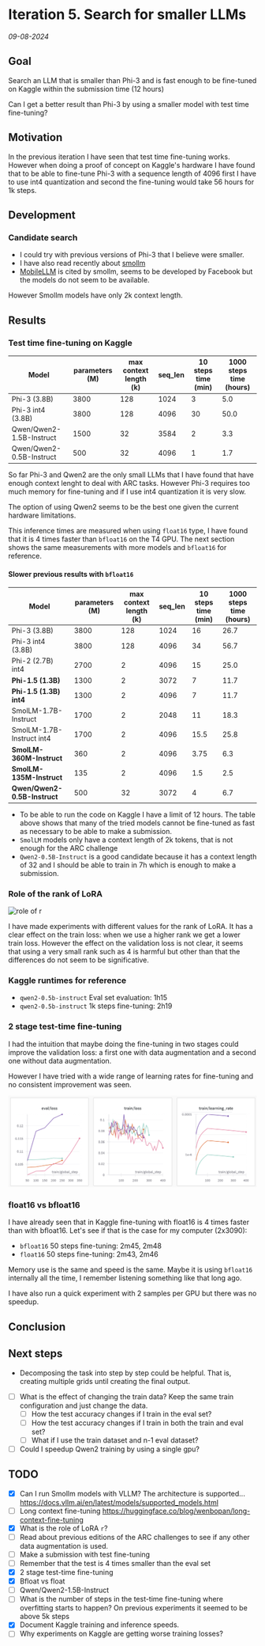 # Iteration 5. Search for smaller LLMs

_09-08-2024_

<!---
The work is done using short iterations. Each iteration needs to have a very
clear goal. This allows to gain greater knowledge of the problem on each iteration.
--->

## Goal

Search an LLM that is smaller than Phi-3 and is fast enough to be fine-tuned on Kaggle within the submission time (12 hours)

Can I get a better result than Phi-3 by using a smaller model with test time fine-tuning?

## Motivation

In the previous iteration I have seen that test time fine-tuning works. However when doing a proof of concept
on Kaggle's hardware I have found that to be able to fine-tune Phi-3 with a sequence length of 4096 first I have
to use int4 quantization and second the fine-tuning would take 56 hours for 1k steps.

## Development

### Candidate search

- I could try with previous versions of Phi-3 that I believe were smaller.
- I have also read recently about [smollm](https://huggingface.co/blog/smollm)
- [MobileLLM](https://github.com/facebookresearch/MobileLLM) is cited by smollm, seems to be developed by Facebook but the models do not seem to be available.

However Smollm models have only 2k context length.

## Results

### Test time fine-tuning on Kaggle

| Model                    | parameters (M) | max context length (k) | seq_len | 10 steps time (min) | 1000 steps time (hours) |
|--------------------------|----------------|------------------------|---------|---------------------|-------------------------|
| Phi-3 (3.8B)             | 3800           | 128                    | 1024    | 3                   | 5.0                     |
| Phi-3 int4 (3.8B)        | 3800           | 128                    | 4096    | 30                  | 50.0                    |
| Qwen/Qwen2-1.5B-Instruct | 1500           | 32                     | 3584    | 2                   | 3.3                     |
| Qwen/Qwen2-0.5B-Instruct | 500            | 32                     | 4096    | 1                   | 1.7                     |

So far Phi-3 and Qwen2 are the only small LLMs that I have found that have enough context lenght to deal with ARC tasks. However
Phi-3 requires too much memory for fine-tuning and if I use int4 quantization it is very slow.

The option of using Qwen2 seems to be the best one given the current hardware limitations.

This inference times are measured when using `float16` type, I have found that it is 4 times faster than `bfloat16` on the T4 GPU. The next section shows
the same measurements with more models and `bfloat16` for reference.

#### Slower previous results with `bfloat16`

| Model                        | parameters (M) | max context length (k) | seq_len | 10 steps time (min) | 1000 steps time (hours) |
|------------------------------|----------------|------------------------|---------|---------------------|-------------------------|
| Phi-3 (3.8B)                 | 3800           | 128                    | 1024    | 16                  | 26.7                    |
| Phi-3 int4 (3.8B)            | 3800           | 128                    | 4096    | 34                  | 56.7                    |
| Phi-2 (2.7B) int4            | 2700           | 2                      | 4096    | 15                  | 25.0                    |
| **Phi-1.5 (1.3B)**           | 1300           | 2                      | 3072    | 7                   | 11.7                    |
| **Phi-1.5 (1.3B) int4**      | 1300           | 2                      | 4096    | 7                   | 11.7                    |
| SmolLM-1.7B-Instruct         | 1700           | 2                      | 2048    | 11                  | 18.3                    |
| SmolLM-1.7B-Instruct int4    | 1700           | 2                      | 4096    | 15.5                | 25.8                    |
| **SmolLM-360M-Instruct**     | 360            | 2                      | 4096    | 3.75                | 6.3                     |
| **SmolLM-135M-Instruct**     | 135            | 2                      | 4096    | 1.5                 | 2.5                     |
| **Qwen/Qwen2-0.5B-Instruct** | 500            | 32                     | 3072    | 4                   | 6.7                     |

- To be able to run the code on Kaggle I have a limit of 12 hours. The table above shows that many of the tried models cannot be fine-tuned as fast as necessary to be able to make a submission.
- `SmolLM` models only have a context length of 2k tokens, that is not enough for the ARC challenge
- `Qwen2-0.5B-Instruct` is a good candidate because it has a context length of 32 and I should be able to train in 7h which is enough to make a submission.

### Role of the rank of LoRA

![role of r](res/role-of-r.png.png)

I have made experiments with different values for the rank of LoRA. It has a clear effect on the train loss: when we use a higher rank we get a lower train loss. However the effect on the validation loss is not clear, it seems that using a very small rank such as 4 is harmful but other than that the differences do not seem to be significative.

### Kaggle runtimes for reference

- `qwen2-0.5b-instruct` Eval set evaluation: 1h15
- `qwen2-0.5b-instruct` 1k steps fine-tuning: 2h19

### 2 stage test-time fine-tuning

I had the intuition that maybe doing the fine-tuning in two stages could improve the validation loss: a first one with data augmentation and a second one without data augmentation.

However I have tried with a wide range of learning rates for fine-tuning and no consistent improvement was seen.

![2-stage-fine-tuning](res/2-stage-fine-tuning.png)

### float16 vs bfloat16

I have already seen that in Kaggle fine-tuning with float16 is 4 times faster than with bfloat16.
Let's see if that is the case for my computer (2x3090):

- `bfloat16` 50 steps fine-tuning: 2m45, 2m48
- `float16` 50 steps fine-tuning: 2m43, 2m46

Memory use is the same and speed is the same. Maybe it is using `bfloat16` internally all the time, I remember listening something like that long ago.

I have also run a quick experiment with 2 samples per GPU but there was no speedup.

## Conclusion

## Next steps

- Decomposing the task into step by step could be helpful. That is, creating multiple grids until creating the final output.
- [ ] What is the effect of changing the train data? Keep the same train configuration and just change the data.
    - [ ] How the test accuracy changes if I train in the eval set?
    - [ ] How the test accuracy changes if I train in both the train and eval set?
    - [ ] What if I use the train dataset and n-1 eval dataset?
- [ ] Could I speedup Qwen2 training by using a single gpu?

## TODO

- [x] Can I run Smollm models with VLLM? The architecture is supported... https://docs.vllm.ai/en/latest/models/supported_models.html
- [ ] Long context fine-tuning https://huggingface.co/blog/wenbopan/long-context-fine-tuning
- [x] What is the role of LoRA `r`?
- [ ] Read about previous editions of the ARC challenges to see if any other data augmentation is used.
- [ ] Make a submission with test fine-tuning
- [ ] Remember that the test is 4 times smaller than the eval set
- [x] 2 stage test-time fine-tuning
- [x] Bfloat vs float
- [ ] Qwen/Qwen2-1.5B-Instruct
- [ ] What is the number of steps in the test-time fine-tuning where overfitting starts to happen? On previous experiments it seemed to be above 5k steps
- [x] Document Kaggle training and inference speeds.
- [ ] Why experiments on Kaggle are getting worse training losses?